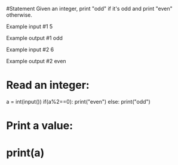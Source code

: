 #Statement
Given an integer, print "odd" if it's odd and print "even" otherwise.

Example input #1
5

Example output #1
odd

Example input #2
6

Example output #2
even

# Read an integer:
a = int(input())
if(a%2==0):
 print("even")
else:
  print("odd")
# Print a value:
# print(a)
